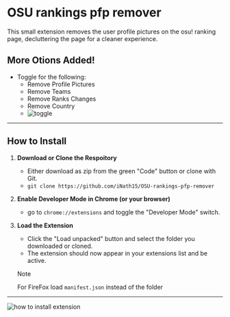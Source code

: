 # OSU rankings pfp remover

This small extension removes the user profile pictures on the osu! ranking page, decluttering the page for a cleaner experience.

## More Otions Added!
- Toggle for the following:
    - Remove Profile Pictures
    - Remove Teams
    - Remove Ranks Changes
    - Remove Country
    - ![toggle](https://github.com/user-attachments/assets/93622a87-338f-462c-9818-5533cff8fe9d)

---

## How to Install
1. **Download or Clone the Respoitory**
    - Either download as zip from the green "Code" button or clone with Git.
    - `git clone https://github.com/iNath15/OSU-rankings-pfp-remover`

2. **Enable Developer Mode in Chrome (or your browser)**
    - go to `chrome://extensions` and toggle the "Developer Mode" switch.

3. **Load the Extension**
    - Click the "Load unpacked" button and select the folder you downloaded or cloned.
    - The extension should now appear in your extensions list and be active.
    > [!NOTE]
    > For FireFox load `manifest.json` instead of the folder
---
![how to install extension](https://github.com/user-attachments/assets/07128c1b-9828-4610-beed-75b7a541e8f5)
